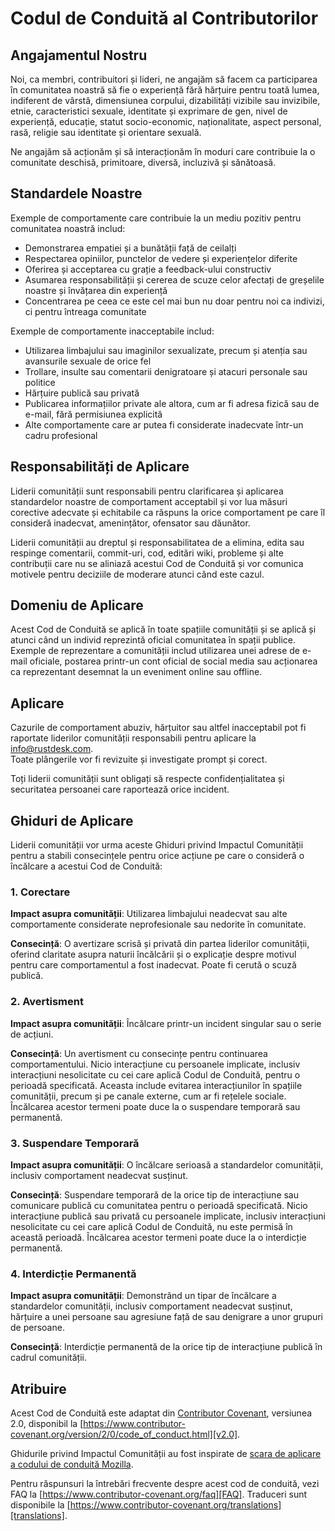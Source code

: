 # Codul de Conduită al Contributorilor

## Angajamentul Nostru

Noi, ca membri, contribuitori și lideri, ne angajăm să facem ca participarea în comunitatea noastră să fie o experiență fără hărțuire pentru toată lumea, indiferent de vârstă, dimensiunea corpului, dizabilități vizibile sau invizibile, etnie, caracteristici sexuale, identitate și exprimare de gen, nivel de experiență, educație, statut socio-economic, naționalitate, aspect personal, rasă, religie sau identitate și orientare sexuală.

Ne angajăm să acționăm și să interacționăm în moduri care contribuie la o comunitate deschisă, primitoare, diversă, incluzivă și sănătoasă.

## Standardele Noastre

Exemple de comportamente care contribuie la un mediu pozitiv pentru comunitatea noastră includ:

* Demonstrarea empatiei și a bunătății față de ceilalți
* Respectarea opiniilor, punctelor de vedere și experiențelor diferite
* Oferirea și acceptarea cu grație a feedback-ului constructiv
* Asumarea responsabilității și cererea de scuze celor afectați de greșelile noastre și învățarea din experiență
* Concentrarea pe ceea ce este cel mai bun nu doar pentru noi ca indivizi, ci pentru întreaga comunitate

Exemple de comportamente inacceptabile includ:

* Utilizarea limbajului sau imaginilor sexualizate, precum și atenția sau avansurile sexuale de orice fel
* Trollare, insulte sau comentarii denigratoare și atacuri personale sau politice
* Hărțuire publică sau privată
* Publicarea informațiilor private ale altora, cum ar fi adresa fizică sau de e-mail, fără permisiunea explicită
* Alte comportamente care ar putea fi considerate inadecvate într-un cadru profesional

## Responsabilități de Aplicare

Liderii comunității sunt responsabili pentru clarificarea și aplicarea standardelor noastre de comportament acceptabil și vor lua măsuri corective adecvate și echitabile ca răspuns la orice comportament pe care îl consideră inadecvat, amenințător, ofensator sau dăunător.

Liderii comunității au dreptul și responsabilitatea de a elimina, edita sau respinge comentarii, commit-uri, cod, editări wiki, probleme și alte contribuții care nu se aliniază acestui Cod de Conduită și vor comunica motivele pentru deciziile de moderare atunci când este cazul.

## Domeniu de Aplicare

Acest Cod de Conduită se aplică în toate spațiile comunității și se aplică și atunci când un individ reprezintă oficial comunitatea în spații publice.  
Exemple de reprezentare a comunității includ utilizarea unei adrese de e-mail oficiale, postarea printr-un cont oficial de social media sau acționarea ca reprezentant desemnat la un eveniment online sau offline.

## Aplicare

Cazurile de comportament abuziv, hărțuitor sau altfel inacceptabil pot fi raportate liderilor comunității responsabili pentru aplicare la [info@rustdesk.com](mailto:info@rustdesk.com).  
Toate plângerile vor fi revizuite și investigate prompt și corect.

Toți liderii comunității sunt obligați să respecte confidențialitatea și securitatea persoanei care raportează orice incident.

## Ghiduri de Aplicare

Liderii comunității vor urma aceste Ghiduri privind Impactul Comunității pentru a stabili consecințele pentru orice acțiune pe care o consideră o încălcare a acestui Cod de Conduită:

### 1. Corectare

**Impact asupra comunității**: Utilizarea limbajului neadecvat sau alte comportamente considerate neprofesionale sau nedorite în comunitate.

**Consecință**: O avertizare scrisă și privată din partea liderilor comunității, oferind claritate asupra naturii încălcării și o explicație despre motivul pentru care comportamentul a fost inadecvat. Poate fi cerută o scuză publică.

### 2. Avertisment

**Impact asupra comunității**: Încălcare printr-un incident singular sau o serie de acțiuni.

**Consecință**: Un avertisment cu consecințe pentru continuarea comportamentului. Nicio interacțiune cu persoanele implicate, inclusiv interacțiuni nesolicitate cu cei care aplică Codul de Conduită, pentru o perioadă specificată. Aceasta include evitarea interacțiunilor în spațiile comunității, precum și pe canale externe, cum ar fi rețelele sociale. Încălcarea acestor termeni poate duce la o suspendare temporară sau permanentă.

### 3. Suspendare Temporară

**Impact asupra comunității**: O încălcare serioasă a standardelor comunității, inclusiv comportament neadecvat susținut.

**Consecință**: Suspendare temporară de la orice tip de interacțiune sau comunicare publică cu comunitatea pentru o perioadă specificată. Nicio interacțiune publică sau privată cu persoanele implicate, inclusiv interacțiuni nesolicitate cu cei care aplică Codul de Conduită, nu este permisă în această perioadă. Încălcarea acestor termeni poate duce la o interdicție permanentă.

### 4. Interdicție Permanentă

**Impact asupra comunității**: Demonstrând un tipar de încălcare a standardelor comunității, inclusiv comportament neadecvat susținut, hărțuire a unei persoane sau agresiune față de sau denigrare a unor grupuri de persoane.

**Consecință**: Interdicție permanentă de la orice tip de interacțiune publică în cadrul comunității.

## Atribuire

Acest Cod de Conduită este adaptat din [Contributor Covenant][homepage], versiunea 2.0, disponibil la [https://www.contributor-covenant.org/version/2/0/code_of_conduct.html][v2.0].

Ghidurile privind Impactul Comunității au fost inspirate de [scara de aplicare a codului de conduită Mozilla][Mozilla CoC].

Pentru răspunsuri la întrebări frecvente despre acest cod de conduită, vezi FAQ la [https://www.contributor-covenant.org/faq][FAQ]. Traduceri sunt disponibile la [https://www.contributor-covenant.org/translations][translations].

[homepage]: https://www.contributor-covenant.org
[v2.0]: https://www.contributor-covenant.org/version/2/0/code_of_conduct.html
[Mozilla CoC]: https://github.com/mozilla/diversity
[FAQ]: https://www.contributor-covenant.org/faq
[translations]: https://www.contributor-covenant.org/translations